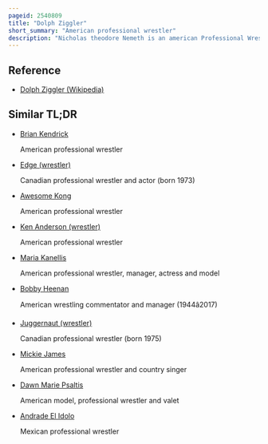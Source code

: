 ```yaml
---
pageid: 2540809
title: "Dolph Ziggler"
short_summary: "American professional wrestler"
description: "Nicholas theodore Nemeth is an american Professional Wrestler and stand-up Comedian signed to total nonstop Action wrestling under his real Name stylized as nic Nemeth. He also appears for new japan pro Wrestling and the independent Circuit. He is best known for his wwe Tenure from 2004 to 2023 when he performed under the Ring Name dolph Ziggler."
---
```


## Reference

- [Dolph Ziggler (Wikipedia)](https://en.wikipedia.org/?curid=2540809)

## Similar TL;DR

- [Brian Kendrick](/tldr/en/brian-kendrick)

  American professional wrestler

- [Edge (wrestler)](/tldr/en/edge-wrestler)

  Canadian professional wrestler and actor (born 1973)

- [Awesome Kong](/tldr/en/awesome-kong)

  American professional wrestler

- [Ken Anderson (wrestler)](/tldr/en/ken-anderson-wrestler)

  American professional wrestler

- [Maria Kanellis](/tldr/en/maria-kanellis)

  American professional wrestler, manager, actress and model

- [Bobby Heenan](/tldr/en/bobby-heenan)

  American wrestling commentator and manager (1944â2017)

- [Juggernaut (wrestler)](/tldr/en/juggernaut-wrestler)

  Canadian professional wrestler (born 1975)

- [Mickie James](/tldr/en/mickie-james)

  American professional wrestler and country singer

- [Dawn Marie Psaltis](/tldr/en/dawn-marie-psaltis)

  American model, professional wrestler and valet

- [Andrade El Idolo](/tldr/en/andrade-el-idolo)

  Mexican professional wrestler
